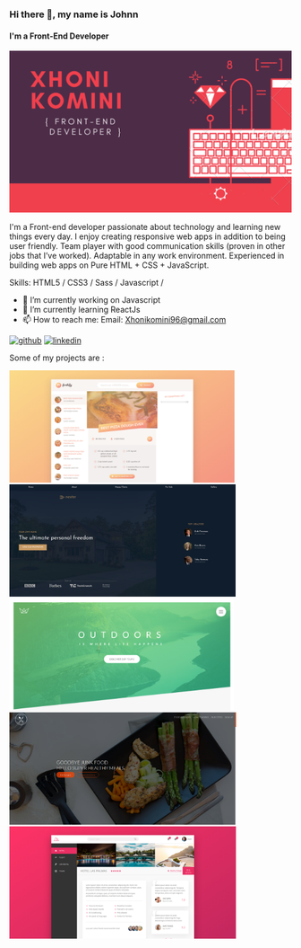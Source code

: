 
### Hi there 👋, my name is Johnn
#### I'm a Front-End Developer
![Front-End Developer](https://github.com/Xhoni96/xhoni96/blob/master/XHONI%20KOMINI.png)

I'm a Front-end developer passionate about technology and learning new things every day. 
I enjoy creating responsive web apps in addition to being user friendly. 
Team player with good communication skills (proven in other jobs that I’ve worked). 
Adaptable in any work environment. 
Experienced in building web apps on Pure HTML + CSS + JavaScript. 

Skills:  HTML5 / CSS3 / Sass / Javascript /

- 🔭 I’m currently working on Javascript 
- 🌱 I’m currently learning ReactJs 
- 📫 How to reach me: Email: Xhonikomini96@gmail.com 


[<img src='https://cdn.jsdelivr.net/npm/simple-icons@3.0.1/icons/github.svg' alt='github' height='40'>](https://github.com/xhoni96)  [<img src='https://cdn.jsdelivr.net/npm/simple-icons@3.0.1/icons/linkedin.svg' alt='linkedin' height='40'>](https://www.linkedin.com/in/xhonikomini/)  


Some of my projects are :

[<img src='https://github.com/Xhoni96/xhoni96/blob/master/forkify.png' target="_blank" alt='Forkify App' height='200'>](https://forkify-test.netlify.app/) 
[<img src='https://github.com/Xhoni96/xhoni96/blob/master/estate.png' alt='Estate App' height='200'>](https://yourestate.netlify.app/) 
[<img src='https://github.com/Xhoni96/xhoni96/blob/master/natours.png' alt='Natours App' height='200'>](https://travelnature.netlify.app/) 
[<img src='https://github.com/Xhoni96/xhoni96/blob/master/omnifood.png' alt='OmniFood App' height='200'>](https://omnitaste.netlify.app/)
[<img src='https://github.com/Xhoni96/xhoni96/blob/master/trillo.png' alt='Trillo App' height='200'>](https://trilloflex.netlify.app/)






